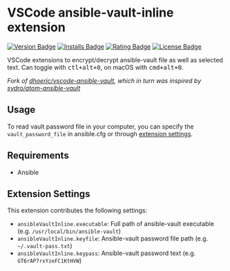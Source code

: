 # VSCode ansible-vault-inline extension

[![Version Badge](https://img.shields.io/vscode-marketplace/v/wolfmah.ansible-vault-inline.svg?style=flat-square&label=marketplace)](https://marketplace.visualstudio.com/items?itemName=wolfmah.ansible-vault-inline)
[![Installs Badge](https://img.shields.io/vscode-marketplace/i/wolfmah.ansible-vault-inline.svg?style=flat-square)](https://marketplace.visualstudio.com/items?itemName=wolfmah.ansible-vault-inline)
[![Rating Badge](https://img.shields.io/vscode-marketplace/r/wolfmah.ansible-vault-inline.svg?style=flat-square)](https://marketplace.visualstudio.com/items?itemName=wolfmah.ansible-vault-inline)
[![License Badge](https://img.shields.io/badge/License-MPL%202.0-blue.svg?style=flat-square)](https://www.mozilla.org/en-US/MPL/2.0/)

VSCode extensions to encrypt/decrypt ansible-vault file as well as selected text. Can toggle with <kbd>ctl+alt+0</kbd>, on macOS with <kbd>cmd+alt+0</kbd>.

_Fork of [dhoeric/vscode-ansible-vault](https://github.com/dhoeric/vscode-ansible-vault), which in turn was inspired by [sydro/atom-ansible-vault](https://github.com/sydro/atom-ansible-vault)_


## Usage
To read vault password file in your computer, you can specify the `vault_password_file` in ansible.cfg or through [extension settings](#extension-settings).


## Requirements

- Ansible


## Extension Settings

This extension contributes the following settings:

* `ansibleVaultInline.executable`: Full path of ansible-vault executable (e.g. `/usr/local/bin/ansible-vault`)
* `ansibleVaultInline.keyfile`: Ansible-vault password file path (e.g. `~/.vault-pass.txt`)
* `ansibleVaultInline.keypass`: Ansible-vault password text (e.g. `GT6rAP7rxYzeFC1KtHVW`)
